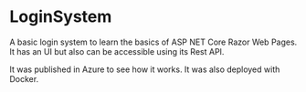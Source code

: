 # LoginSystem
A basic login system to learn the basics of ASP NET Core Razor Web Pages. It has an UI but also can be accessible using its Rest API.

It was published in Azure to see how it works.
It was also deployed with Docker.
